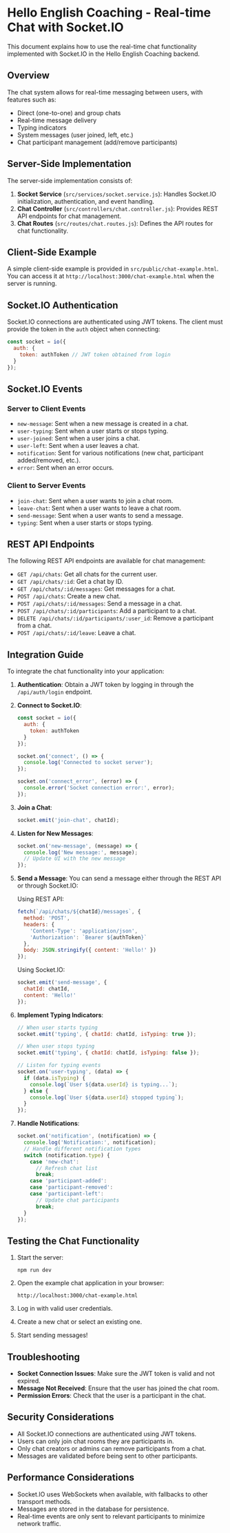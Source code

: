 # Hello English Coaching - Real-time Chat with Socket.IO

This document explains how to use the real-time chat functionality implemented with Socket.IO in the Hello English Coaching backend.

## Overview

The chat system allows for real-time messaging between users, with features such as:

- Direct (one-to-one) and group chats
- Real-time message delivery
- Typing indicators
- System messages (user joined, left, etc.)
- Chat participant management (add/remove participants)

## Server-Side Implementation

The server-side implementation consists of:

1. **Socket Service** (`src/services/socket.service.js`): Handles Socket.IO initialization, authentication, and event handling.
2. **Chat Controller** (`src/controllers/chat.controller.js`): Provides REST API endpoints for chat management.
3. **Chat Routes** (`src/routes/chat.routes.js`): Defines the API routes for chat functionality.

## Client-Side Example

A simple client-side example is provided in `src/public/chat-example.html`. You can access it at `http://localhost:3000/chat-example.html` when the server is running.

## Socket.IO Authentication

Socket.IO connections are authenticated using JWT tokens. The client must provide the token in the `auth` object when connecting:

```javascript
const socket = io({
  auth: {
    token: authToken // JWT token obtained from login
  }
});
```

## Socket.IO Events

### Server to Client Events

- `new-message`: Sent when a new message is created in a chat.
- `user-typing`: Sent when a user starts or stops typing.
- `user-joined`: Sent when a user joins a chat.
- `user-left`: Sent when a user leaves a chat.
- `notification`: Sent for various notifications (new chat, participant added/removed, etc.).
- `error`: Sent when an error occurs.

### Client to Server Events

- `join-chat`: Sent when a user wants to join a chat room.
- `leave-chat`: Sent when a user wants to leave a chat room.
- `send-message`: Sent when a user wants to send a message.
- `typing`: Sent when a user starts or stops typing.

## REST API Endpoints

The following REST API endpoints are available for chat management:

- `GET /api/chats`: Get all chats for the current user.
- `GET /api/chats/:id`: Get a chat by ID.
- `GET /api/chats/:id/messages`: Get messages for a chat.
- `POST /api/chats`: Create a new chat.
- `POST /api/chats/:id/messages`: Send a message in a chat.
- `POST /api/chats/:id/participants`: Add a participant to a chat.
- `DELETE /api/chats/:id/participants/:user_id`: Remove a participant from a chat.
- `POST /api/chats/:id/leave`: Leave a chat.

## Integration Guide

To integrate the chat functionality into your application:

1. **Authentication**: Obtain a JWT token by logging in through the `/api/auth/login` endpoint.

2. **Connect to Socket.IO**:
   ```javascript
   const socket = io({
     auth: {
       token: authToken
     }
   });
   
   socket.on('connect', () => {
     console.log('Connected to socket server');
   });
   
   socket.on('connect_error', (error) => {
     console.error('Socket connection error:', error);
   });
   ```

3. **Join a Chat**:
   ```javascript
   socket.emit('join-chat', chatId);
   ```

4. **Listen for New Messages**:
   ```javascript
   socket.on('new-message', (message) => {
     console.log('New message:', message);
     // Update UI with the new message
   });
   ```

5. **Send a Message**:
   You can send a message either through the REST API or through Socket.IO:
   
   Using REST API:
   ```javascript
   fetch(`/api/chats/${chatId}/messages`, {
     method: 'POST',
     headers: {
       'Content-Type': 'application/json',
       'Authorization': `Bearer ${authToken}`
     },
     body: JSON.stringify({ content: 'Hello!' })
   });
   ```
   
   Using Socket.IO:
   ```javascript
   socket.emit('send-message', {
     chatId: chatId,
     content: 'Hello!'
   });
   ```

6. **Implement Typing Indicators**:
   ```javascript
   // When user starts typing
   socket.emit('typing', { chatId: chatId, isTyping: true });
   
   // When user stops typing
   socket.emit('typing', { chatId: chatId, isTyping: false });
   
   // Listen for typing events
   socket.on('user-typing', (data) => {
     if (data.isTyping) {
       console.log(`User ${data.userId} is typing...`);
     } else {
       console.log(`User ${data.userId} stopped typing`);
     }
   });
   ```

7. **Handle Notifications**:
   ```javascript
   socket.on('notification', (notification) => {
     console.log('Notification:', notification);
     // Handle different notification types
     switch (notification.type) {
       case 'new-chat':
         // Refresh chat list
         break;
       case 'participant-added':
       case 'participant-removed':
       case 'participant-left':
         // Update chat participants
         break;
     }
   });
   ```

## Testing the Chat Functionality

1. Start the server:
   ```
   npm run dev
   ```

2. Open the example chat application in your browser:
   ```
   http://localhost:3000/chat-example.html
   ```

3. Log in with valid user credentials.

4. Create a new chat or select an existing one.

5. Start sending messages!

## Troubleshooting

- **Socket Connection Issues**: Make sure the JWT token is valid and not expired.
- **Message Not Received**: Ensure that the user has joined the chat room.
- **Permission Errors**: Check that the user is a participant in the chat.

## Security Considerations

- All Socket.IO connections are authenticated using JWT tokens.
- Users can only join chat rooms they are participants in.
- Only chat creators or admins can remove participants from a chat.
- Messages are validated before being sent to other participants.

## Performance Considerations

- Socket.IO uses WebSockets when available, with fallbacks to other transport methods.
- Messages are stored in the database for persistence.
- Real-time events are only sent to relevant participants to minimize network traffic.
